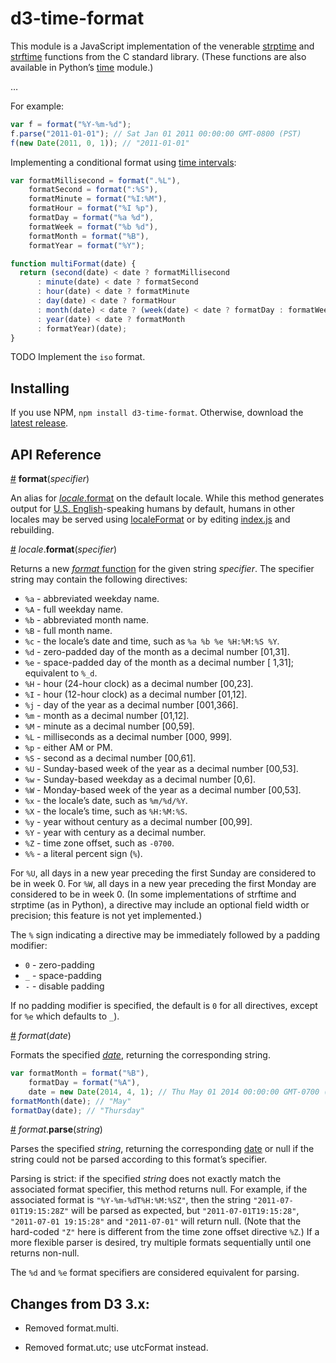 # d3-time-format

This module is a JavaScript implementation of the venerable [strptime](http://pubs.opengroup.org/onlinepubs/009695399/functions/strptime.html) and [strftime](http://pubs.opengroup.org/onlinepubs/007908799/xsh/strftime.html) functions from the C standard library. (These functions are also available in Python’s [time](http://docs.python.org/library/time.html) module.)

…

For example:

```javascript
var f = format("%Y-%m-%d");
f.parse("2011-01-01"); // Sat Jan 01 2011 00:00:00 GMT-0800 (PST)
f(new Date(2011, 0, 1)); // "2011-01-01"
```

Implementing a conditional format using [time intervals](https://github.com/d3/d3-time):

```js
var formatMillisecond = format(".%L"),
    formatSecond = format(":%S"),
    formatMinute = format("%I:%M"),
    formatHour = format("%I %p"),
    formatDay = format("%a %d"),
    formatWeek = format("%b %d"),
    formatMonth = format("%B"),
    formatYear = format("%Y");

function multiFormat(date) {
  return (second(date) < date ? formatMillisecond
      : minute(date) < date ? formatSecond
      : hour(date) < date ? formatMinute
      : day(date) < date ? formatHour
      : month(date) < date ? (week(date) < date ? formatDay : formatWeek)
      : year(date) < date ? formatMonth
      : formatYear)(date);
}
```

TODO Implement the `iso` format.

## Installing

If you use NPM, `npm install d3-time-format`. Otherwise, download the [latest release](https://github.com/d3/d3-time-format/releases/latest).

## API Reference

<a name="format" href="#format">#</a> <b>format</b>(<i>specifier</i>)

An alias for [*locale*.format](#locale_format) on the default locale. While this method generates output for [U.S. English](https://github.com/d3/d3-time-format/tree/master/src/locale/en-US.js)-speaking humans by default, humans in other locales may be served using [localeFormat](#localeFormat) or by editing [index.js](https://github.com/d3/d3-time-format/tree/master/index.js) and rebuilding.

<a name="locale_format" href="#locale_format">#</a> <i>locale</i>.<b>format</b>(<i>specifier</i>)

Returns a new [*format* function](#_format) for the given string *specifier*. The specifier string may contain the following directives:

* `%a` - abbreviated weekday name.
* `%A` - full weekday name.
* `%b` - abbreviated month name.
* `%B` - full month name.
* `%c` - the locale’s date and time, such as `%a %b %e %H:%M:%S %Y`.
* `%d` - zero-padded day of the month as a decimal number [01,31].
* `%e` - space-padded day of the month as a decimal number [ 1,31]; equivalent to `%_d`.
* `%H` - hour (24-hour clock) as a decimal number [00,23].
* `%I` - hour (12-hour clock) as a decimal number [01,12].
* `%j` - day of the year as a decimal number [001,366].
* `%m` - month as a decimal number [01,12].
* `%M` - minute as a decimal number [00,59].
* `%L` - milliseconds as a decimal number [000, 999].
* `%p` - either AM or PM.
* `%S` - second as a decimal number [00,61].
* `%U` - Sunday-based week of the year as a decimal number [00,53].
* `%w` - Sunday-based weekday as a decimal number [0,6].
* `%W` - Monday-based week of the year as a decimal number [00,53].
* `%x` - the locale’s date, such as `%m/%d/%Y`.
* `%X` - the locale’s time, such as `%H:%M:%S`.
* `%y` - year without century as a decimal number [00,99].
* `%Y` - year with century as a decimal number.
* `%Z` - time zone offset, such as `-0700`.
* `%%` - a literal percent sign (`%`).

For `%U`, all days in a new year preceding the first Sunday are considered to be in week 0. For `%W`, all days in a new year preceding the first Monday are considered to be in week 0. (In some implementations of strftime and strptime (as in Python), a directive may include an optional field width or precision; this feature is not yet implemented.)

The `%` sign indicating a directive may be immediately followed by a padding modifier:

* `0` - zero-padding
* `_` - space-padding
* `-` - disable padding

If no padding modifier is specified, the default is `0` for all directives, except for `%e` which defaults to `_`).

<a name="_format" href="#_format">#</a> <i>format</i>(<i>date</i>)

Formats the specified *[date](https://developer.mozilla.org/en/JavaScript/Reference/Global_Objects/Date)*, returning the corresponding string.

```javascript
var formatMonth = format("%B"),
    formatDay = format("%A"),
    date = new Date(2014, 4, 1); // Thu May 01 2014 00:00:00 GMT-0700 (PDT)
formatMonth(date); // "May"
formatDay(date); // "Thursday"
```

<a name="format_parse" href="#format_parse">#</a> <i>format</i>.<b>parse</b>(<i>string</i>)

Parses the specified *string*, returning the corresponding [date](https://developer.mozilla.org/en/JavaScript/Reference/Global_Objects/Date) or null if the string could not be parsed according to this format’s specifier.

Parsing is strict: if the specified <i>string</i> does not exactly match the associated format specifier, this method returns null. For example, if the associated format is `"%Y-%m-%dT%H:%M:%SZ"`, then the string `"2011-07-01T19:15:28Z"` will be parsed as expected, but `"2011-07-01T19:15:28"`, `"2011-07-01 19:15:28"` and `"2011-07-01"` will return null. (Note that the hard-coded `"Z"` here is different from the time zone offset directive `%Z`.) If a more flexible parser is desired, try multiple formats sequentially until one returns non-null.

The `%d` and `%e` format specifiers are considered equivalent for parsing.

## Changes from D3 3.x:

* Removed format.multi.

* Removed format.utc; use utcFormat instead.
